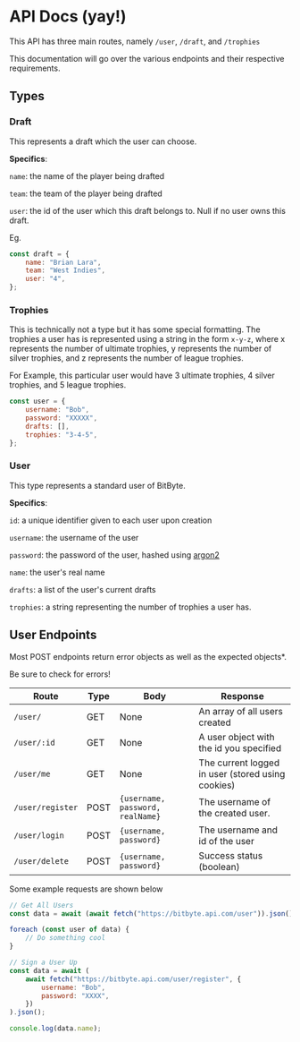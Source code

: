 # API Docs (yay!)

This API has three main routes, namely `/user`, `/draft`, and `/trophies`

This documentation will go over the various endpoints and their respective requirements.

## Types

### Draft

This represents a draft which the user can choose.

**Specifics**:

`name`: the name of the player being drafted

`team`: the team of the player being drafted

`user`: the id of the user which this draft belongs to. Null if no user owns this draft.

Eg.

```js
const draft = {
    name: "Brian Lara",
    team: "West Indies",
    user: "4",
};
```

### Trophies

This is technically not a type but it has some special formatting. The trophies a user has is represented using a string in the form `x-y-z`, where x represents the number of ultimate trophies, y represents the number of silver trophies, and z represents the number of league trophies.

For Example,
this particular user would have 3 ultimate trophies, 4 silver trophies, and 5 league trophies.

```js
const user = {
    username: "Bob",
    password: "XXXXX",
    drafts: [],
    trophies: "3-4-5",
};
```

### User

This type represents a standard user of BitByte.

**Specifics**:

`id`: a unique identifier given to each user upon creation

`username`: the username of the user

`password`: the password of the user, hashed using [argon2](https://github.com/ranisalt/node-argon2)

`name`: the user's real name

`drafts`: a list of the user's current drafts

`trophies`: a string representing the number of trophies a user has.

## User Endpoints

Most POST endpoints return error objects as well as the expected objects\*.

Be sure to check for errors!

| Route            | Type | Body                             | Response                                          |
| ---------------- | ---- | -------------------------------- | ------------------------------------------------- |
| `/user/`         | GET  | None                             | An array of all users created                     |
| `/user/:id`      | GET  | None                             | A user object with the id you specified           |
| `/user/me`       | GET  | None                             | The current logged in user (stored using cookies) |
| `/user/register` | POST | `{username, password, realName}` | The username of the created user.                 |
| `/user/login`    | POST | `{username, password}`           | The username and id of the user                   |
| `/user/delete`   | POST | `{username, password}`           | Success status (boolean)                          |

Some example requests are shown below

```js
// Get All Users
const data = await (await fetch("https://bitbyte.api.com/user")).json();

foreach (const user of data) {
    // Do something cool
}
```

```js
// Sign a User Up
const data = await (
    await fetch("https://bitbyte.api.com/user/register", {
        username: "Bob",
        password: "XXXX",
    })
).json();

console.log(data.name);
```
